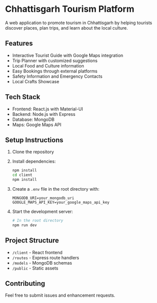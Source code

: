 # Chhattisgarh Tourism Platform

A web application to promote tourism in Chhattisgarh by helping tourists discover places, plan trips, and learn about the local culture.

## Features

- Interactive Tourist Guide with Google Maps integration
- Trip Planner with customized suggestions
- Local Food and Culture information
- Easy Bookings through external platforms
- Safety Information and Emergency Contacts
- Local Crafts Showcase

## Tech Stack

- Frontend: React.js with Material-UI
- Backend: Node.js with Express
- Database: MongoDB
- Maps: Google Maps API

## Setup Instructions

1. Clone the repository
2. Install dependencies:
   ```bash
   npm install
   cd client
   npm install
   ```

3. Create a `.env` file in the root directory with:
   ```
   MONGODB_URI=your_mongodb_uri
   GOOGLE_MAPS_API_KEY=your_google_maps_api_key
   ```

4. Start the development server:
   ```bash
   # In the root directory
   npm run dev
   ```

## Project Structure

- `/client` - React frontend
- `/routes` - Express route handlers
- `/models` - MongoDB schemas
- `/public` - Static assets

## Contributing

Feel free to submit issues and enhancement requests.
